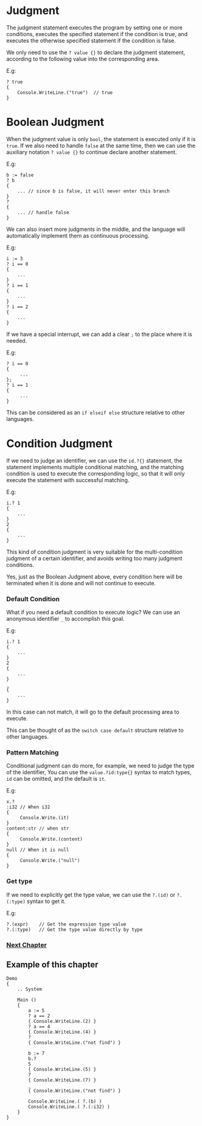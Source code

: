 # Judgment
The judgment statement executes the program by setting one or more conditions, executes the specified statement if the condition is true, and executes the otherwise specified statement if the condition is false.

We only need to use the `? value {}` to declare the judgment statement, according to the following value into the corresponding area.

E.g:
```
? true
{
    Console.WriteLine.("true")  // true
}
```
# Boolean Judgment
When the judgment value is only `bool`, the statement is executed only if it is `true`. 
If we also need to handle `false` at the same time, then we can use the auxiliary notation `? value {}` to continue declare another statement.

E.g:
```
b := false
? b
{
    ... // since b is false, it will never enter this branch
}
?
{
    ... // handle false
}
```

We can also insert more judgments in the middle, and the language will automatically implement them as continuous processing.

E.g:
```
i := 3
? i == 0
{
    ...
}
? i == 1
{
    ...
}
? i == 2
{
    ...
}
```

If we have a special interrupt, we can add a clear `;` to the place where it is needed.

E.g:
```
? i == 0
{
     ...
};
? i == 1
{
     ...
}
```

This can be considered as an `if elseif else` structure relative to other languages.
# Condition Judgment
If we need to judge an identifier, we can use the `id.?{}` statement, the statement implements multiple conditional matching, and the matching condition is used to execute the corresponding logic, so that it will only execute the statement with successful matching.

E.g:
```
i.? 1
{
    ...
}
2
{
    ...
}
```
This kind of condition judgment is very suitable for the multi-condition judgment of a certain identifier, and avoids writing too many judgment conditions.

Yes, just as the Boolean Judgment above, every condition here will be terminated when it is done and will not continue to execute.

### Default Condition
What if you need a default condition to execute logic? We can use an anonymous identifier `_` to accomplish this goal.

E.g:
```
i.? 1
{
    ...
}
2
{
    ...
}
_
{
    ...
}
```
In this case can not match, it will go to the default processing area to execute.

This can be thought of as the `switch case default` structure relative to other languages.

### Pattern Matching
Conditional judgment can do more, for example, we need to judge the type of the identifier,
You can use the `value.?id:type{}` syntax to match types, `id` can be omitted, and the default is `it`.

E.g:
```
x.?
:i32 // When i32
{
     Console.Write.(it)
}
content:str // when str
{
     Console.Write.(content)
}
null // When it is null
{
     Console.Write.("null")
}
```
### Get type
If we need to explicitly get the type value, we can use the `?.(id)` or `?.(:type)` syntax to get it.

E.g:
```
?.(expr)    // Get the expression type value
?.(:type)   // Get the type value directly by type
```
### [Next Chapter](loop.md)

## Example of this chapter
```
Demo
{
    .. System

    Main ()
    {
        a := 5
        ? a == 2
        { Console.WriteLine.(2) }
        ? a == 4
        { Console.WriteLine.(4) }
        ?
        { Console.WriteLine.("not find") }

        b := 7
        b.?
        5
        { Console.WriteLine.(5) }
        7
        { Console.WriteLine.(7) }
        _
        { Console.WriteLine.("not find") }

        Console.WriteLine.( ?.(b) )
        Console.WriteLine.( ?.(:i32) )
    }
}
```